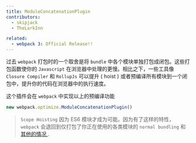 ```yaml
---
title: ModuleConcatenationPlugin
contributors:
  - skipjack
  - TheLarkInn

related:
  - webpack 3: Official Release!!
---
```



过去 `webpack` 打包时的一个取舍是将 `bundle` 中各个模块单独打包成闭包。这些打包函数使你的 `Javascript` 在浏览器中处理的更慢。相比之下，一些工具像 `Closure Compiler` 和 `RollupJs` 可以提升 ( hoist ) 或者预编译所有模块到一个闭包中，提升你的代码在浏览器中的执行速度。


这个插件会在 `webpack` 中实现以上的预编译功能

``` js
new webpack.optimize.ModuleConcatenationPlugin()
```

> `Scope Hoisting` 因为 ES6 模块才成为可能。因为有了这样的特性， `webpack` 会退回到仅打包了你正在使用的各类模块的 `normal bundling` 和 [其他的情况 ](https://medium.com/webpack/webpack-freelancing-log-book-week-5-7-4764be3266f5).
